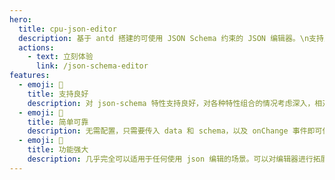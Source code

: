 ```yaml
---
hero:
  title: cpu-json-editor
  description: 基于 antd 搭建的可使用 JSON Schema 约束的 JSON 编辑器。\n支持良好，简单可靠，效率更高。
  actions:
    - text: 立刻体验
      link: /json-schema-editor
features:
  - emoji: 💎
    title: 支持良好
    description: 对 json-schema 特性支持良好，对各种特性组合的情况考虑深入，相对其它一些同类产品，支持 oneOf/anyOf 嵌套且组合 $ref、编辑元模式等特性功能。
  - emoji: 🌈
    title: 简单可靠
    description: 无需配置，只需要传入 data 和 schema，以及 onChange 事件即可使用。相对于其它的 json 编辑方式(vscode编辑)，具有更高的编辑效率。
  - emoji: 🚀
    title: 功能强大
    description: 几乎完全可以适用于任何使用 json 编辑的场景。可以对编辑器进行拓展，满足更多个性化编辑需求。
---
```

